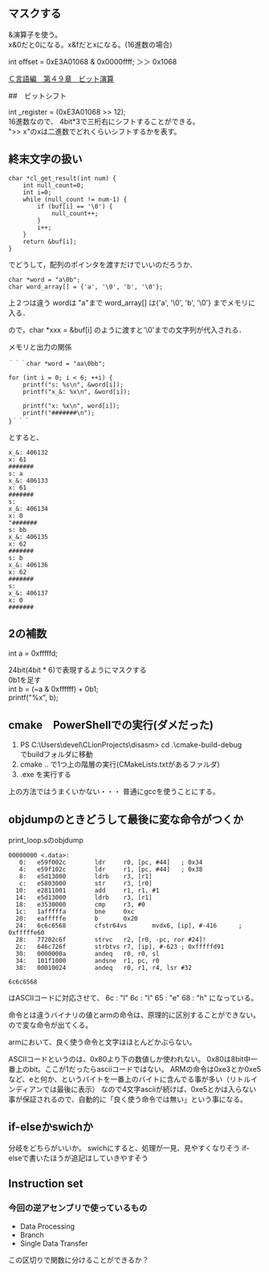 
## マスクする

&演算子を使う。  
x&0だと0になる。x&fだとxになる。(16進数の場合)


int offset = 0xE3A01068 & 0x0000ffff;
＞＞ 0x1068

[Ｃ言語編　第４９章　ビット演算](https://programming-place.net/ProgrammingPlacePlus/c/049.html)

##　ビットシフト

int _register = (0xE3A01068 >> 12);  
16進数なので、 4bit*3で三桁右にシフトすることができる。  
">> x"のxは二進数でどれくらいシフトするかを表す。


## 終末文字の扱い
```
char *cl_get_result(int num) {
    int null_count=0;
    int i=0;
    while (null_count != num-1) {
        if (buf[i] == '\0') {
            null_count++;
        }
        i++;
    }
    return &buf[i];
}

```
でどうして，配列のポインタを渡すだけでいいのだろうか．
```
char *word = "a\0b";
char word_array[] = {'a', '\0', 'b', '\0'};
```
上２つは違う
wordは "a"まで
word_array[] は{'a', '\0', 'b', '\0'}
までメモリに入る．

ので，char *xxx = &buf[i]
のように渡すと'\0'までの文字列が代入される．

メモリと出力の関係

    ｀｀｀char *word = "aa\0bb";

    for (int i = 0; i < 6; ++i) {
        printf("s: %s\n", &word[i]);
        printf("x_&: %x\n", &word[i]);

        printf("x: %x\n", word[i]);
        printf("#######\n");
    }｀｀｀
とすると、
```s: aa
x_&: 406132
x: 61
#######
s: a
x_&: 406133
x: 61
#######
s:
x_&: 406134
x: 0
"#######
s: bb
x_&: 406135
x: 62
#######
s: b
x_&: 406136
x: 62
#######
s:
x_&: 406137
x: 0
#######
```

## 2の補数
int a = 0xfffffd;  

24bit(4bit * 6)で表現するようにマスクする  
0b1を足す  
int b = (~a & 0xffffff) + 0b1;  
printf("%x", b);  


## cmake　PowerShellでの実行(ダメだった)

1. PS C:\Users\devel\CLionProjects\disasm> cd .\cmake-build-debug\
でbuildフォルダに移動
2. cmake ..
で1つ上の階層の実行(CMakeLists.txtがあるファルダ)
3. .exe
を実行する

上の方法ではうまくいかない・・・
普通にgccを使うことにする。

## objdumpのときどうして最後に変な命令がつくか


print_loop.sのobjdump
```
00000000 <.data>:
   0:   e59f002c        ldr     r0, [pc, #44]   ; 0x34
   4:   e59f102c        ldr     r1, [pc, #44]   ; 0x38
   8:   e5d13000        ldrb    r3, [r1]
   c:   e5803000        str     r3, [r0]
  10:   e2811001        add     r1, r1, #1
  14:   e5d13000        ldrb    r3, [r1]
  18:   e3530000        cmp     r3, #0
  1c:   1afffffa        bne     0xc
  20:   eafffffe        b       0x20
  24:   6c6c6568        cfstr64vs       mvdx6, [ip], #-416      ; 0xfffffe60
  28:   77202c6f        strvc   r2, [r0, -pc, ror #24]!
  2c:   646c726f        strbtvs r7, [ip], #-623 ; 0xfffffd91
  30:   0000000a        andeq   r0, r0, sl
  34:   101f1000        andsne  r1, pc, r0
  38:   00010024        andeq   r0, r1, r4, lsr #32
```

```6c6c6568```

はASCIIコードに対応させて、
6c : "l"
6c : "l"
65 : "e"
68 : "h"
になっている。

命令とは違うバイナリの値とarmの命令は、原理的に区別することができない。
ので変な命令が出てくる。

armにおいて、良く使う命令と文字はほとんどかぶらない。

ASCIIコードというのは、0x80より下の数値しか使われない。
0x80は8bit中一番上のbit。ここが1だったらasciiコードではない。
ARMの命令は0xe3とか0xe5など、eと何か、というバイトを一番上のバイトに含んでる事が多い（リトルインディアンでは最後に表示）
なので4文字asciiが続けば、0xe5とかは入らない事が保証されるので、自動的に「良く使う命令では無い」という事になる。

## if-elseかswichか
分岐をどちらがいいか。
swichにすると、処理が一見、見やすくなりそう
if-elseで書いたほうが追記はしていきやすそう

## Instruction set

### 今回の逆アセンブリで使っているもの

- Data Processing
- Branch
- Single Data Transfer

この区切りで関数に分けることができるか？
